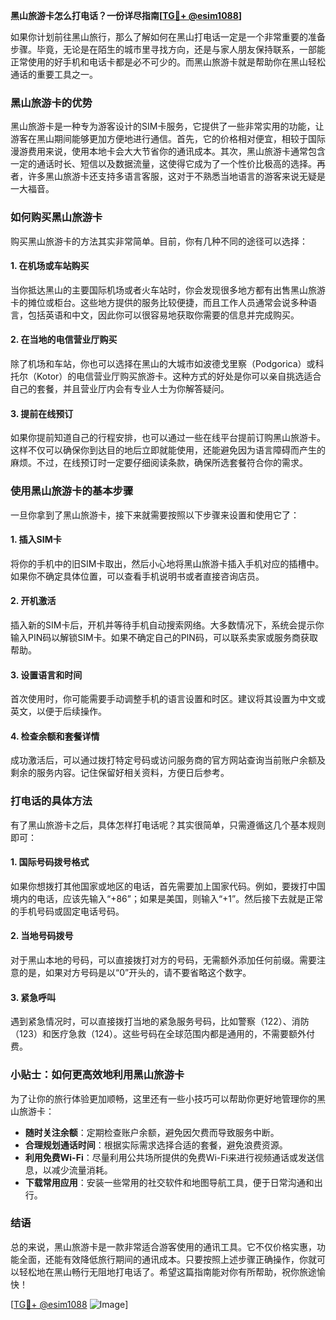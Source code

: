 **黑山旅游卡怎么打电话？一份详尽指南[[TG💪+ @esim1088](https://t.me/s/esim1088)]**

如果你计划前往黑山旅行，那么了解如何在黑山打电话一定是一个非常重要的准备步骤。毕竟，无论是在陌生的城市里寻找方向，还是与家人朋友保持联系，一部能正常使用的好手机和电话卡都是必不可少的。而黑山旅游卡就是帮助你在黑山轻松通话的重要工具之一。

### 黑山旅游卡的优势

黑山旅游卡是一种专为游客设计的SIM卡服务，它提供了一些非常实用的功能，让游客在黑山期间能够更加方便地进行通信。首先，它的价格相对便宜，相较于国际漫游费用来说，使用本地卡会大大节省你的通讯成本。其次，黑山旅游卡通常包含一定的通话时长、短信以及数据流量，这使得它成为了一个性价比极高的选择。再者，许多黑山旅游卡还支持多语言客服，这对于不熟悉当地语言的游客来说无疑是一大福音。

### 如何购买黑山旅游卡

购买黑山旅游卡的方法其实非常简单。目前，你有几种不同的途径可以选择：

#### 1. 在机场或车站购买
当你抵达黑山的主要国际机场或者火车站时，你会发现很多地方都有出售黑山旅游卡的摊位或柜台。这些地方提供的服务比较便捷，而且工作人员通常会说多种语言，包括英语和中文，因此你可以很容易地获取你需要的信息并完成购买。

#### 2. 在当地的电信营业厅购买
除了机场和车站，你也可以选择在黑山的大城市如波德戈里察（Podgorica）或科托尔（Kotor）的电信营业厅购买旅游卡。这种方式的好处是你可以亲自挑选适合自己的套餐，并且营业厅内会有专业人士为你解答疑问。

#### 3. 提前在线预订
如果你提前知道自己的行程安排，也可以通过一些在线平台提前订购黑山旅游卡。这样不仅可以确保你到达目的地后立即就能使用，还能避免因为语言障碍而产生的麻烦。不过，在线预订时一定要仔细阅读条款，确保所选套餐符合你的需求。

### 使用黑山旅游卡的基本步骤

一旦你拿到了黑山旅游卡，接下来就需要按照以下步骤来设置和使用它了：

#### 1. 插入SIM卡
将你的手机中的旧SIM卡取出，然后小心地将黑山旅游卡插入手机对应的插槽中。如果你不确定具体位置，可以查看手机说明书或者直接咨询店员。

#### 2. 开机激活
插入新的SIM卡后，开机并等待手机自动搜索网络。大多数情况下，系统会提示你输入PIN码以解锁SIM卡。如果不确定自己的PIN码，可以联系卖家或服务商获取帮助。

#### 3. 设置语言和时间
首次使用时，你可能需要手动调整手机的语言设置和时区。建议将其设置为中文或英文，以便于后续操作。

#### 4. 检查余额和套餐详情
成功激活后，可以通过拨打特定号码或访问服务商的官方网站查询当前账户余额及剩余的服务内容。记住保留好相关资料，方便日后参考。

### 打电话的具体方法

有了黑山旅游卡之后，具体怎样打电话呢？其实很简单，只需遵循这几个基本规则即可：

#### 1. 国际号码拨号格式
如果你想拨打其他国家或地区的电话，首先需要加上国家代码。例如，要拨打中国境内的电话，应该先输入“+86”；如果是美国，则输入“+1”。然后接下去就是正常的手机号码或固定电话号码。

#### 2. 当地号码拨号
对于黑山本地的号码，可以直接拨打对方的号码，无需额外添加任何前缀。需要注意的是，如果对方号码是以“0”开头的，请不要省略这个数字。

#### 3. 紧急呼叫
遇到紧急情况时，可以直接拨打当地的紧急服务号码，比如警察（122）、消防（123）和医疗急救（124）。这些号码在全球范围内都是通用的，不需要额外付费。

### 小贴士：如何更高效地利用黑山旅游卡

为了让你的旅行体验更加顺畅，这里还有一些小技巧可以帮助你更好地管理你的黑山旅游卡：

- **随时关注余额**：定期检查账户余额，避免因欠费而导致服务中断。
- **合理规划通话时间**：根据实际需求选择合适的套餐，避免浪费资源。
- **利用免费Wi-Fi**：尽量利用公共场所提供的免费Wi-Fi来进行视频通话或发送信息，以减少流量消耗。
- **下载常用应用**：安装一些常用的社交软件和地图导航工具，便于日常沟通和出行。

### 结语

总的来说，黑山旅游卡是一款非常适合游客使用的通讯工具。它不仅价格实惠，功能全面，还能有效降低旅行期间的通讯成本。只要按照上述步骤正确操作，你就可以轻松地在黑山畅行无阻地打电话了。希望这篇指南能对你有所帮助，祝你旅途愉快！

[[TG💪+ @esim1088](https://t.me/s/esim1088) ![Image](https://i.postimg.cc/4NQfJmqS/Snipaste-2025-05-13-00-14-12.png)]